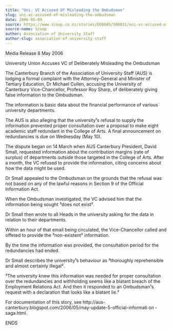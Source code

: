 ```yaml
---
title: "Uni. VC Accused Of Misleading the Ombudsman"
slug: uni-vc-accused-of-misleading-the-ombudsman
date: 2006-05-09
source: https://www.scoop.co.nz/stories/ED0605/S00031/uni-vc-accused-of-misleading-the-ombudsman.htm
source-name: Scoop
author: Association of University Staff
author-slug: association-of-university-staff
---
```


<p>Media Release     8 May 2006</p>

<p>University Union Accuses VC
of Deliberately Misleading the Ombudsman</p>

<p>The Canterbury
Branch of the Association of University Staff (AUS) is
lodging a formal complaint with the Attorney-General and
Minister of Tertiary Education, Dr Michael Cullen, accusing
the University of Canterbury Vice-Chancellor, Professor Roy
Sharp, of deliberately giving false information to the
Ombudsman.</p>

<p>The information is basic data about the
financial performance of various university
departments.</p>

<p>The AUS is also alleging that the
university¹s refusal to supply the information prevented
proper consultation over a proposal to make eight academic
staff redundant in the College of Arts. A final announcement
on redundancies is due on Wednesday (May 10).</p>

<p>The dispute
began on 14 March when AUS Canterbury President, David
Small, requested information about the contribution margins
(rate of surplus) of departments outside those targeted in
the College of Arts.  After a month, the VC refused to
provide the information, citing concerns about how the data
might be used.</p>

<p>Dr Small appealed to the Ombudsman on the
grounds that the refusal was not based on any of the lawful
reasons in Section 9 of the Official Information Act.<p>

<p>When the Ombudsman investigated, the VC advised him that
the information being sought ³does not exist².</p>

<p>Dr Small
then wrote to all Heads in the university asking for the
data in relation to their departments.</p>

<p>Within an hour of
that email being circulated, the Vice-Chancellor called and
offered to provide the ³non-existent² information.<p>
<p>By the
time the information was provided, the consultation period
for the redundancies had ended.</p>

<p>Dr Small describes the
university¹s behaviour as ³thoroughly reprehensible and
almost certainly illegal².</p>

<p>³The university knew this
information was needed for proper consultation over the
redundancies and withholding seems like a blatant breach of
the Employment Relations Act.  And then it responded to an
Ombudsman¹s request with a declaration that looks like a
blatant lie.²</p>

<p>For documentation of this story, see 
http://aus-canterbury.blogspot.com/2006/05/may-update-5-official-informati
on -saga.html.</p>

<p>ENDS</p>

  